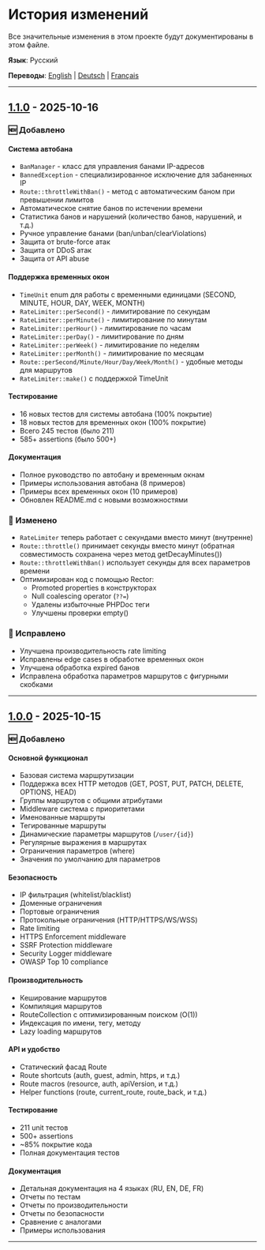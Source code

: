 # История изменений

Все значительные изменения в этом проекте будут документированы в этом файле.

**Язык**: Русский

**Переводы**: [English](docs/en/documentation/CHANGELOG.md) | [Deutsch](docs/de/documentation/CHANGELOG.md) | [Français](docs/fr/documentation/CHANGELOG.md)

---

## [1.1.0] - 2025-10-16

### 🆕 Добавлено

#### Система автобана
- `BanManager` - класс для управления банами IP-адресов
- `BannedException` - специализированное исключение для забаненных IP
- `Route::throttleWithBan()` - метод с автоматическим баном при превышении лимитов
- Автоматическое снятие банов по истечении времени
- Статистика банов и нарушений (количество банов, нарушений, и т.д.)
- Ручное управление банами (ban/unban/clearViolations)
- Защита от brute-force атак
- Защита от DDoS атак
- Защита от API abuse

#### Поддержка временных окон
- `TimeUnit` enum для работы с временными единицами (SECOND, MINUTE, HOUR, DAY, WEEK, MONTH)
- `RateLimiter::perSecond()` - лимитирование по секундам
- `RateLimiter::perMinute()` - лимитирование по минутам
- `RateLimiter::perHour()` - лимитирование по часам
- `RateLimiter::perDay()` - лимитирование по дням
- `RateLimiter::perWeek()` - лимитирование по неделям
- `RateLimiter::perMonth()` - лимитирование по месяцам
- `Route::perSecond/Minute/Hour/Day/Week/Month()` - удобные методы для маршрутов
- `RateLimiter::make()` с поддержкой TimeUnit

#### Тестирование
- 16 новых тестов для системы автобана (100% покрытие)
- 18 новых тестов для временных окон (100% покрытие)
- Всего 245 тестов (было 211)
- 585+ assertions (было 500+)

#### Документация
- Полное руководство по автобану и временным окнам
- Примеры использования автобана (8 примеров)
- Примеры всех временных окон (10 примеров)
- Обновлен README.md с новыми возможностями

### 🔄 Изменено
- `RateLimiter` теперь работает с секундами вместо минут (внутренне)
- `Route::throttle()` принимает секунды вместо минут (обратная совместимость сохранена через метод getDecayMinutes())
- `Route::throttleWithBan()` использует секунды для всех параметров времени
- Оптимизирован код с помощью Rector:
  - Promoted properties в конструкторах
  - Null coalescing operator (`??=`)
  - Удалены избыточные PHPDoc теги
  - Улучшены проверки empty()

### 🐛 Исправлено
- Улучшена производительность rate limiting
- Исправлены edge cases в обработке временных окон
- Улучшена обработка expired банов
- Исправлена обработка параметров маршрутов с фигурными скобками

---

## [1.0.0] - 2025-10-15

### 🆕 Добавлено

#### Основной функционал
- Базовая система маршрутизации
- Поддержка всех HTTP методов (GET, POST, PUT, PATCH, DELETE, OPTIONS, HEAD)
- Группы маршрутов с общими атрибутами
- Middleware система с приоритетами
- Именованные маршруты
- Тегированные маршруты
- Динамические параметры маршрутов (`/user/{id}`)
- Регулярные выражения в маршрутах
- Ограничения параметров (where)
- Значения по умолчанию для параметров

#### Безопасность
- IP фильтрация (whitelist/blacklist)
- Доменные ограничения
- Портовые ограничения
- Протокольные ограничения (HTTP/HTTPS/WS/WSS)
- Rate limiting
- HTTPS Enforcement middleware
- SSRF Protection middleware
- Security Logger middleware
- OWASP Top 10 compliance

#### Производительность
- Кеширование маршрутов
- Компиляция маршрутов
- RouteCollection с оптимизированным поиском (O(1))
- Индексация по имени, тегу, методу
- Lazy loading маршрутов

#### API и удобство
- Статический фасад Route
- Route shortcuts (auth, guest, admin, https, и т.д.)
- Route macros (resource, auth, apiVersion, и т.д.)
- Helper functions (route, current_route, route_back, и т.д.)

#### Тестирование
- 211 unit тестов
- 500+ assertions
- ~85% покрытие кода
- Полная документация тестов

#### Документация
- Детальная документация на 4 языках (RU, EN, DE, FR)
- Отчеты по тестам
- Отчеты по производительности
- Отчеты по безопасности
- Сравнение с аналогами
- Примеры использования

---

[1.1.0]: https://github.com/zorinalexey/cloud-casstle-http-router/compare/v1.0.0...v1.1.0
[1.0.0]: https://github.com/zorinalexey/cloud-casstle-http-router/releases/tag/v1.0.0
